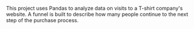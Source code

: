 This project uses Pandas to analyze data on visits to a T-shirt company's website. 
A funnel is built to describe how many people continue to the next step of the purchase process.
